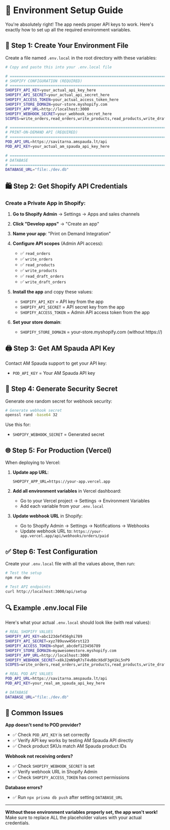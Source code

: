 # 🔧 Environment Setup Guide

You're absolutely right! The app needs proper API keys to work. Here's exactly how to set up all the required environment variables.

## 📝 Step 1: Create Your Environment File

Create a file named `.env.local` in the root directory with these variables:

```bash
# Copy and paste this into your .env.local file

# =============================================================================
# SHOPIFY CONFIGURATION (REQUIRED)
# =============================================================================
SHOPIFY_API_KEY=your_actual_api_key_here
SHOPIFY_API_SECRET=your_actual_api_secret_here
SHOPIFY_ACCESS_TOKEN=your_actual_access_token_here
SHOPIFY_STORE_DOMAIN=your-store.myshopify.com
SHOPIFY_APP_URL=http://localhost:3000
SHOPIFY_WEBHOOK_SECRET=your_webhook_secret_here
SCOPES=write_orders,read_orders,write_products,read_products,write_draft_orders,read_draft_orders

# =============================================================================
# PRINT-ON-DEMAND API (REQUIRED)
# =============================================================================
POD_API_URL=https://savitarna.amspauda.lt/api
POD_API_KEY=your_actual_am_spauda_api_key_here

# =============================================================================
# DATABASE
# =============================================================================
DATABASE_URL="file:./dev.db"
```

## 🛍️ Step 2: Get Shopify API Credentials

### Create a Private App in Shopify:

1. **Go to Shopify Admin** → Settings → Apps and sales channels
2. **Click "Develop apps"** → "Create an app"
3. **Name your app**: "Print on Demand Integration"
4. **Configure API scopes** (Admin API access):
   - ✅ `read_orders`
   - ✅ `write_orders`
   - ✅ `read_products`
   - ✅ `write_products`
   - ✅ `read_draft_orders`
   - ✅ `write_draft_orders`

5. **Install the app** and copy these values:
   - `SHOPIFY_API_KEY` = API key from the app
   - `SHOPIFY_API_SECRET` = API secret key from the app
   - `SHOPIFY_ACCESS_TOKEN` = Admin API access token from the app

6. **Set your store domain**:
   - `SHOPIFY_STORE_DOMAIN` = your-store.myshopify.com (without https://)

## 🖨️ Step 3: Get AM Spauda API Key

Contact AM Spauda support to get your API key:
- `POD_API_KEY` = Your AM Spauda API key

## 🔐 Step 4: Generate Security Secret

Generate one random secret for webhook security:

```bash
# Generate webhook secret
openssl rand -base64 32
```

Use this for:
- `SHOPIFY_WEBHOOK_SECRET` = Generated secret

## 🌐 Step 5: For Production (Vercel)

When deploying to Vercel:

1. **Update app URL**:
   ```
   SHOPIFY_APP_URL=https://your-app.vercel.app
   ```

2. **Add all environment variables** in Vercel dashboard:
   - Go to your Vercel project → Settings → Environment Variables
   - Add each variable from your `.env.local`

3. **Update webhook URL** in Shopify:
   - Go to Shopify Admin → Settings → Notifications → Webhooks
   - Update webhook URL to: `https://your-app.vercel.app/api/webhooks/orders/paid`

## ✅ Step 6: Test Configuration

Create your `.env.local` file with all the values above, then run:

```bash
# Test the setup
npm run dev

# Test API endpoints
curl http://localhost:3000/api/setup
```

## 🔍 Example .env.local File

Here's what your actual `.env.local` should look like (with real values):

```bash
# REAL SHOPIFY VALUES
SHOPIFY_API_KEY=abc123def456ghi789
SHOPIFY_API_SECRET=xyz789uvw456rst123
SHOPIFY_ACCESS_TOKEN=shpat_abcdef123456789
SHOPIFY_STORE_DOMAIN=myawesomestore.myshopify.com
SHOPIFY_APP_URL=http://localhost:3000
SHOPIFY_WEBHOOK_SECRET=x8kJ2mN9qR7sT4vB8cX6dF3gH1kL5nP9
SCOPES=write_orders,read_orders,write_products,read_products,write_draft_orders,read_draft_orders

# REAL POD API VALUES  
POD_API_URL=https://savitarna.amspauda.lt/api
POD_API_KEY=your_real_am_spauda_api_key_here

# DATABASE
DATABASE_URL="file:./dev.db"
```

## 🚨 Common Issues

**App doesn't send to POD provider?**
- ✅ Check `POD_API_KEY` is set correctly
- ✅ Verify API key works by testing AM Spauda API directly
- ✅ Check product SKUs match AM Spauda product IDs

**Webhook not receiving orders?**
- ✅ Check `SHOPIFY_WEBHOOK_SECRET` is set
- ✅ Verify webhook URL in Shopify Admin
- ✅ Check `SHOPIFY_ACCESS_TOKEN` has correct permissions

**Database errors?**
- ✅ Run `npx prisma db push` after setting `DATABASE_URL`

---

**Without these environment variables properly set, the app won't work!** Make sure to replace ALL the placeholder values with your actual credentials. 